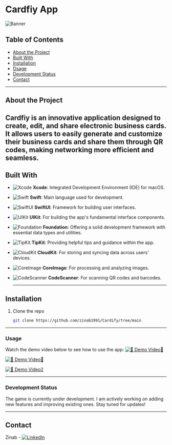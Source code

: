 # Cardfiy App 

![Banner](https://github.com/zinab1991/Cardify/blob/main/Add%20a%20heading%20copy.png)

## Table of Contents
- [About the Project](#about-the-project)
- [Built With](#built-with)
- [Installation](#installation)
- [ْUsage](#usage)
- [Development Status](#development-status)
- [Contact](#contact)

---

## About the Project

Cardfiy is an innovative application designed to create, edit, and share electronic business cards. It allows users to easily generate and customize their business cards and share them through QR codes, making networking more efficient and seamless.
---

## Built With

- ![Xcode](https://img.shields.io/badge/Xcode-IDE-blue?style=flat&logo=xcode) **Xcode**: Integrated Development Environment (IDE) for macOS.
- ![Swift](https://img.shields.io/badge/Swift-Programming%20Language-orange?style=flat&logo=swift) **Swift**: Main language used for development.
- ![SwiftUI](https://img.shields.io/badge/SwiftUI-Framework-blue?style=flat&logo=swift) **SwiftUI**: Framework for building user interfaces.
- ![UIKit](https://img.shields.io/badge/UIKit-Framework-blue?style=flat&logo=apple) **UIKit**: For building the app's fundamental interface components.
- ![Foundation](https://img.shields.io/badge/Foundation-Framework-lightgrey?style=flat) **Foundation**: Offering a solid development framework with essential data types and utilities.
- ![TipKit](https://img.shields.io/badge/TipKit-Framework-blue?style=flat&logo=apple) **TipKit**: Providing helpful tips and guidance within the app.
- ![CloudKit](https://img.shields.io/badge/CloudKit-Framework-blue?style=flat&logo=apple) **CloudKit**: For storing and syncing data across users' devices.
- ![CoreImage](https://img.shields.io/badge/CoreImage-Framework-blue?style=flat&logo=apple) **CoreImage**: For processing and analyzing images.
- ![CodeScanner](https://img.shields.io/badge/CodeScanner-Framework-blue?style=flat&logo=swift) **CodeScanner**: For scanning QR codes and barcodes.
  
  ---


## Installation

1. Clone the repo
   ```sh
   git clone https://github.com/zinab1991/Cardify/tree/main

---

### Usage


Watch the demo video below to see how to use the app:
[![🎥 Demo Video🎥](https://img.shields.io/badge/Demo%20Video-Watch-blue)](https://github.com/zinab1991/DefEd-Academy.swiftpm/raw/main/DefED.mp4)

[![🎥 Demo Video🎥](https://img.shields.io/badge/Demo%20Video-Watch-blue)](https://github.com/zinab1991/Cardify/raw/main/record%20ch4.2.mov) 

[![🎥 Demo Video2](https://img.shields.io/badge/Demo%20Video-Watch-blue)](https://github.com/zinab1991/Cardify/commit/cbcaacd190bed723ff48b004a170ec3cbf97191f)


---

### Development Status

The game is currently under development. I am actively working on adding new features and improving existing ones. Stay tuned for updates!

---

## Contact

Zinab - [![LinkedIn](https://img.shields.io/badge/LinkedIn-Connect-blue?style=flat&logo=linkedin)](https://www.linkedin.com/in/zainab-bahakeem-5b421849)

